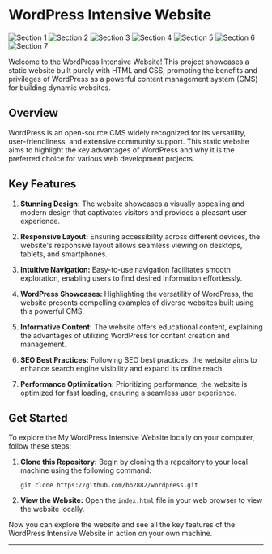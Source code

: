 # WordPress Intensive Website

![Section 1](https://github.com/bb2882/wordpress/assets/70382872/8a282628-d6c3-4f42-bc4e-aaa2391894ee)
![Section 2](https://github.com/bb2882/wordpress/assets/70382872/6338aa19-15a2-4184-bff1-5f88e435229a)
![Section 3](https://github.com/bb2882/wordpress/assets/70382872/f8f5807d-be3c-4497-9553-623794ccab83)
![Section 4](https://github.com/bb2882/wordpress/assets/70382872/db0f437b-5ac6-4a4d-8a12-ac450f870f4f)
![Section 5](https://github.com/bb2882/wordpress/assets/70382872/76028797-ed3a-4362-aeec-7dd143a139c1)
![Section 6](https://github.com/bb2882/wordpress/assets/70382872/ddfc023b-00c1-4917-9f92-954698ef7f41)
![Section 7](https://github.com/bb2882/wordpress/assets/70382872/9bb5a149-39c0-4624-b31d-13da014a706c)

Welcome to the WordPress Intensive Website! This project showcases a static website built purely with HTML and CSS, promoting the benefits and privileges of WordPress as a powerful content management system (CMS) for building dynamic websites.

## Overview

WordPress is an open-source CMS widely recognized for its versatility, user-friendliness, and extensive community support. This static website aims to highlight the key advantages of WordPress and why it is the preferred choice for various web development projects.

## Key Features

1. **Stunning Design:** The website showcases a visually appealing and modern design that captivates visitors and provides a pleasant user experience.

2. **Responsive Layout:** Ensuring accessibility across different devices, the website's responsive layout allows seamless viewing on desktops, tablets, and smartphones.

3. **Intuitive Navigation:** Easy-to-use navigation facilitates smooth exploration, enabling users to find desired information effortlessly.

4. **WordPress Showcases:** Highlighting the versatility of WordPress, the website presents compelling examples of diverse websites built using this powerful CMS.

5. **Informative Content:** The website offers educational content, explaining the advantages of utilizing WordPress for content creation and management.

6. **SEO Best Practices:** Following SEO best practices, the website aims to enhance search engine visibility and expand its online reach.

7. **Performance Optimization:** Prioritizing performance, the website is optimized for fast loading, ensuring a seamless user experience.

## Get Started

To explore the My WordPress Intensive Website locally on your computer, follow these steps:

1. **Clone this Repository:** Begin by cloning this repository to your local machine using the following command:

   ```
   git clone https://github.com/bb2882/wordpress.git
   ```

2. **View the Website:** Open the `index.html` file in your web browser to view the website locally.

Now you can explore the website and see all the key features of the WordPress Intensive Website in action on your own machine.

---
